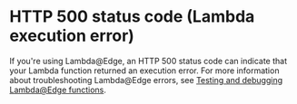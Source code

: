 # HTTP 500 status code \(Lambda execution error\)<a name="http-500-lambda-execution-error"></a>

If you're using Lambda@Edge, an HTTP 500 status code can indicate that your Lambda function returned an execution error\. For more information about troubleshooting Lambda@Edge errors, see [Testing and debugging Lambda@Edge functions](lambda-edge-testing-debugging.md)\.